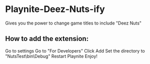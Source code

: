 # Playnite-Deez-Nuts-ify
Gives you the power to change game titles to include "Deez Nuts"


## How to add the extension:
Go to settings
Go to "For Developers"
Click Add
Set the directory to "NutsTest\bin\Debug"
Restart Playnite
Enjoy!
